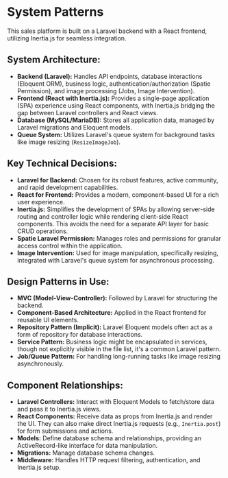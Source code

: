 # System Patterns

This sales platform is built on a Laravel backend with a React frontend, utilizing Inertia.js for seamless integration.

## System Architecture:
- **Backend (Laravel):** Handles API endpoints, database interactions (Eloquent ORM), business logic, authentication/authorization (Spatie Permission), and image processing (Jobs, Image Intervention).
- **Frontend (React with Inertia.js):** Provides a single-page application (SPA) experience using React components, with Inertia.js bridging the gap between Laravel controllers and React views.
- **Database (MySQL/MariaDB):** Stores all application data, managed by Laravel migrations and Eloquent models.
- **Queue System:** Utilizes Laravel's queue system for background tasks like image resizing (`ResizeImageJob`).

## Key Technical Decisions:
- **Laravel for Backend:** Chosen for its robust features, active community, and rapid development capabilities.
- **React for Frontend:** Provides a modern, component-based UI for a rich user experience.
- **Inertia.js:** Simplifies the development of SPAs by allowing server-side routing and controller logic while rendering client-side React components. This avoids the need for a separate API layer for basic CRUD operations.
- **Spatie Laravel Permission:** Manages roles and permissions for granular access control within the application.
- **Image Intervention:** Used for image manipulation, specifically resizing, integrated with Laravel's queue system for asynchronous processing.

## Design Patterns in Use:
- **MVC (Model-View-Controller):** Followed by Laravel for structuring the backend.
- **Component-Based Architecture:** Applied in the React frontend for reusable UI elements.
- **Repository Pattern (Implicit):** Laravel Eloquent models often act as a form of repository for database interactions.
- **Service Pattern:** Business logic might be encapsulated in services, though not explicitly visible in the file list, it's a common Laravel pattern.
- **Job/Queue Pattern:** For handling long-running tasks like image resizing asynchronously.

## Component Relationships:
- **Laravel Controllers:** Interact with Eloquent Models to fetch/store data and pass it to Inertia.js views.
- **React Components:** Receive data as props from Inertia.js and render the UI. They can also make direct Inertia.js requests (e.g., `Inertia.post`) for form submissions and actions.
- **Models:** Define database schema and relationships, providing an ActiveRecord-like interface for data manipulation.
- **Migrations:** Manage database schema changes.
- **Middleware:** Handles HTTP request filtering, authentication, and Inertia.js setup.
